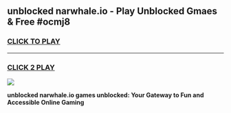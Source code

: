 
## unblocked narwhale.io - Play Unblocked Gmaes & Free #ocmj8
<h3>
<a href="https://news.freeplayer.one?title=unblocked_narwhale.io&ref=24F">CLICK TO PLAY</a></h3>
<hr>

<h3>
<a href="https://news.freeplayer.one?title=unblocked_narwhale.io&ref=24F">CLICK 2 PLAY</a>
  
</h3>

<a href="https://news.freeplayer.one?title=unblocked_narwhale.io&ref=24F/"><img src="https://clearcache.store/games.png"></a>


**unblocked narwhale.io games unblocked: Your Gateway to Fun and Accessible Online Gaming**
